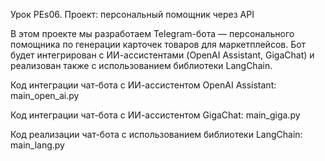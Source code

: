 Урок PEs06. Проект: персональный помощник через API

В этом проекте мы разработаем Telegram-бота — персонального помощника по генерации карточек товаров для маркетплейсов. Бот будет интегрирован с ИИ-ассистентами (OpenAI Assistant, GigaChat) и реализован также с использованием библиотеки LangChain. 

Код интеграции чат-бота с ИИ-ассистентом OpenAI Assistant: main_open_ai.py

Код интеграции чат-бота с ИИ-ассистентом GigaChat: main_giga.py

Код реализации чат-бота с использованием библиотеки LangChain: main_lang.py

